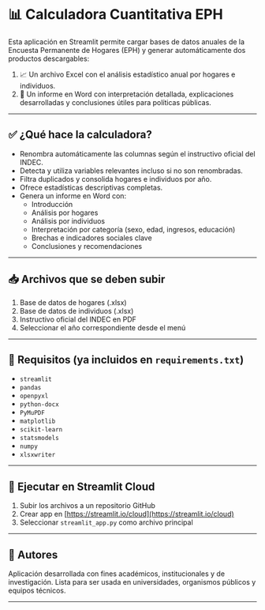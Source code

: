 
# 📊 Calculadora Cuantitativa EPH

Esta aplicación en Streamlit permite cargar bases de datos anuales de la Encuesta Permanente de Hogares (EPH) y generar automáticamente dos productos descargables:

1. 📈 Un archivo Excel con el análisis estadístico anual por hogares e individuos.
2. 📄 Un informe en Word con interpretación detallada, explicaciones desarrolladas y conclusiones útiles para políticas públicas.

---

## ✅ ¿Qué hace la calculadora?

- Renombra automáticamente las columnas según el instructivo oficial del INDEC.
- Detecta y utiliza variables relevantes incluso si no son renombradas.
- Filtra duplicados y consolida hogares e individuos por año.
- Ofrece estadísticas descriptivas completas.
- Genera un informe en Word con:
  - Introducción
  - Análisis por hogares
  - Análisis por individuos
  - Interpretación por categoría (sexo, edad, ingresos, educación)
  - Brechas e indicadores sociales clave
  - Conclusiones y recomendaciones

---

## 📥 Archivos que se deben subir

1. Base de datos de hogares (.xlsx)
2. Base de datos de individuos (.xlsx)
3. Instructivo oficial del INDEC en PDF
4. Seleccionar el año correspondiente desde el menú

---

## 🧾 Requisitos (ya incluidos en `requirements.txt`)

- `streamlit`
- `pandas`
- `openpyxl`
- `python-docx`
- `PyMuPDF`
- `matplotlib`
- `scikit-learn`
- `statsmodels`
- `numpy`
- `xlsxwriter`

---

## 🚀 Ejecutar en Streamlit Cloud

1. Subir los archivos a un repositorio GitHub
2. Crear app en [https://streamlit.io/cloud](https://streamlit.io/cloud)
3. Seleccionar `streamlit_app.py` como archivo principal

---

## 👥 Autores

Aplicación desarrollada con fines académicos, institucionales y de investigación. Lista para ser usada en universidades, organismos públicos y equipos técnicos.

---



